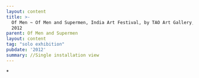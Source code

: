 ```yaml
---
layout: content
title: >-
  Of Men ~ Of Men and Supermen, India Art Festival, by TAO Art Gallery, Mumbai,
  2012
parent: Of Men and Supermen
layout: content
tag: "solo exhibition"
pubdate: '2012'
summary: //Single installation view
---
```

\*
